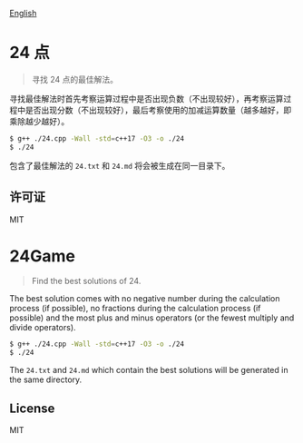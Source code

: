 [English](#24Game)

# 24 点

> 寻找 24 点的最佳解法。

寻找最佳解法时首先考察运算过程中是否出现负数（不出现较好），再考察运算过程中是否出现分数（不出现较好），最后考察使用的加减运算数量（越多越好，即乘除越少越好）。

```sh
$ g++ ./24.cpp -Wall -std=c++17 -O3 -o ./24
$ ./24
```

包含了最佳解法的 `24.txt` 和 `24.md` 将会被生成在同一目录下。

## 许可证

MIT

# 24Game

> Find the best solutions of 24.

The best solution comes with no negative number during the calculation process (if possible), no fractions during the calculation process (if possible) and the most plus and minus operators (or the fewest multiply and divide operators).

```sh
$ g++ ./24.cpp -Wall -std=c++17 -O3 -o ./24
$ ./24
```

The `24.txt` and `24.md` which contain the best solutions will be generated in the same directory.

## License

MIT
